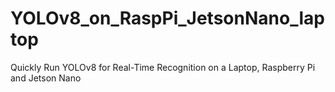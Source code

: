 # YOLOv8_on_RaspPi_JetsonNano_laptop
Quickly Run YOLOv8 for Real-Time Recognition on a Laptop, Raspberry Pi and Jetson Nano
